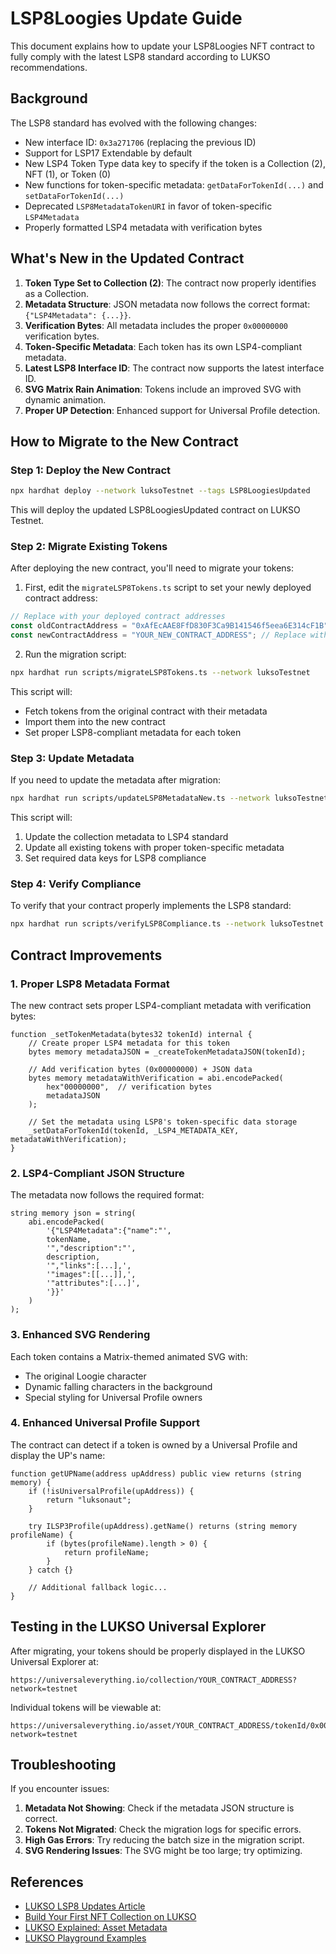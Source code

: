 # LSP8Loogies Update Guide

This document explains how to update your LSP8Loogies NFT contract to fully comply with the latest LSP8 standard according to LUKSO recommendations.

## Background

The LSP8 standard has evolved with the following changes:
- New interface ID: `0x3a271706` (replacing the previous ID)
- Support for LSP17 Extendable by default
- New LSP4 Token Type data key to specify if the token is a Collection (2), NFT (1), or Token (0)
- New functions for token-specific metadata: `getDataForTokenId(...)` and `setDataForTokenId(...)`
- Deprecated `LSP8MetadataTokenURI` in favor of token-specific `LSP4Metadata`
- Properly formatted LSP4 metadata with verification bytes

## What's New in the Updated Contract

1. **Token Type Set to Collection (2)**: The contract now properly identifies as a Collection.
2. **Metadata Structure**: JSON metadata now follows the correct format: `{"LSP4Metadata": {...}}`.
3. **Verification Bytes**: All metadata includes the proper `0x00000000` verification bytes.
4. **Token-Specific Metadata**: Each token has its own LSP4-compliant metadata.
5. **Latest LSP8 Interface ID**: The contract now supports the latest interface ID.
6. **SVG Matrix Rain Animation**: Tokens include an improved SVG with dynamic animation.
7. **Proper UP Detection**: Enhanced support for Universal Profile detection.

## How to Migrate to the New Contract

### Step 1: Deploy the New Contract

```bash
npx hardhat deploy --network luksoTestnet --tags LSP8LoogiesUpdated
```

This will deploy the updated LSP8LoogiesUpdated contract on LUKSO Testnet.

### Step 2: Migrate Existing Tokens

After deploying the new contract, you'll need to migrate your tokens:

1. First, edit the `migrateLSP8Tokens.ts` script to set your newly deployed contract address:

```typescript
// Replace with your deployed contract addresses
const oldContractAddress = "0xAfEcAAE8FfD830F3Ca9B141546f5eea6E314cF1B"; // Original LSP8Loogies
const newContractAddress = "YOUR_NEW_CONTRACT_ADDRESS"; // Replace with your deployed address
```

2. Run the migration script:

```bash
npx hardhat run scripts/migrateLSP8Tokens.ts --network luksoTestnet
```

This script will:
- Fetch tokens from the original contract with their metadata
- Import them into the new contract
- Set proper LSP8-compliant metadata for each token

### Step 3: Update Metadata

If you need to update the metadata after migration:

```bash
npx hardhat run scripts/updateLSP8MetadataNew.ts --network luksoTestnet
```

This script will:
1. Update the collection metadata to LSP4 standard
2. Update all existing tokens with proper token-specific metadata
3. Set required data keys for LSP8 compliance

### Step 4: Verify Compliance

To verify that your contract properly implements the LSP8 standard:

```bash
npx hardhat run scripts/verifyLSP8Compliance.ts --network luksoTestnet
```

## Contract Improvements

### 1. Proper LSP8 Metadata Format

The new contract sets proper LSP4-compliant metadata with verification bytes:

```solidity
function _setTokenMetadata(bytes32 tokenId) internal {
    // Create proper LSP4 metadata for this token
    bytes memory metadataJSON = _createTokenMetadataJSON(tokenId);
    
    // Add verification bytes (0x00000000) + JSON data
    bytes memory metadataWithVerification = abi.encodePacked(
        hex"00000000",  // verification bytes
        metadataJSON
    );
    
    // Set the metadata using LSP8's token-specific data storage
    _setDataForTokenId(tokenId, _LSP4_METADATA_KEY, metadataWithVerification);
}
```

### 2. LSP4-Compliant JSON Structure

The metadata now follows the required format:

```solidity
string memory json = string(
    abi.encodePacked(
        '{"LSP4Metadata":{"name":"',
        tokenName,
        '","description":"',
        description,
        '","links":[...],',
        '"images":[[...]],',
        '"attributes":[...]',
        '}}'
    )
);
```

### 3. Enhanced SVG Rendering

Each token contains a Matrix-themed animated SVG with:
- The original Loogie character
- Dynamic falling characters in the background
- Special styling for Universal Profile owners

### 4. Enhanced Universal Profile Support

The contract can detect if a token is owned by a Universal Profile and display the UP's name:

```solidity
function getUPName(address upAddress) public view returns (string memory) {
    if (!isUniversalProfile(upAddress)) {
        return "luksonaut";
    }
    
    try ILSP3Profile(upAddress).getName() returns (string memory profileName) {
        if (bytes(profileName).length > 0) {
            return profileName;
        }
    } catch {}
    
    // Additional fallback logic...
}
```

## Testing in the LUKSO Universal Explorer

After migrating, your tokens should be properly displayed in the LUKSO Universal Explorer at:

```
https://universaleverything.io/collection/YOUR_CONTRACT_ADDRESS?network=testnet
```

Individual tokens will be viewable at:

```
https://universaleverything.io/asset/YOUR_CONTRACT_ADDRESS/tokenId/0x0000000000000000000000000000000000000000000000000000000000000001?network=testnet
```

## Troubleshooting

If you encounter issues:

1. **Metadata Not Showing**: Check if the metadata JSON structure is correct.
2. **Tokens Not Migrated**: Check the migration logs for specific errors.
3. **High Gas Errors**: Try reducing the batch size in the migration script.
4. **SVG Rendering Issues**: The SVG might be too large; try optimizing.

## References

- [LUKSO LSP8 Updates Article](https://medium.com/lukso/updates-on-lsp7-digital-asset-and-lsp8-identifiable-digital-asset-be4347200671)
- [Build Your First NFT Collection on LUKSO](https://medium.com/lukso/build-your-first-nft-collection-on-lukso-a984743e07af)
- [LUKSO Explained: Asset Metadata](http://fhildeb.medium.com/lukso-explained-asset-metadata-3fe151a51181)
- [LUKSO Playground Examples](https://github.com/lukso-network/lukso-playground/tree/main/smart-contracts-hardhat/scripts) 